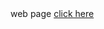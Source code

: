 <!DOCTYPE html>
<html lang="en">
<head>
    <meta charset="UTF-8">
    <meta name="viewport" content="width=device-width, initial-scale=1.0">
    web page 
</head>
<body>
    <a href="./home.html" target="_blank">click here</a>
</body>
</html>
